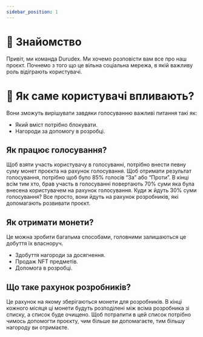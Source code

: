 ```yaml
---
sidebar_position: 1
---
```


# 👋 Знайомство

Привіт, ми команда Durudex. Ми хочемо розповісти вам все про наш проєкт. Почнемо з того що це вільна соціальна 
мережа, в якій важливу роль відіграють користувачі.

# 🤔 Як саме користувачі впливають?

Вони зможуть вирішувати завдяки голосуванню важливі питання такі як:

- Який вміст потрібно блокувати.
- Нагороди за допомогу в розробці.

## Як працює голосування?

Щоб взяти участь користувачу в голосуванні, потрібно внести певну суму монет проєкта на рахунок голосування. 
Щоб отримати результат голосування, потрібно щоб було 85% голосів “За” або “Проти”. В кінці всім тим хто, брав 
участь в голосуванні повертають 70% суми яка була внесена користувачем на рахунок голосування. Куди ж йдуть 30% 
суми голосування? Все просто, вони йдуть на рахунок розробників, які допомагають розвивати проєкт.

## Як отримати монети?

Це можна зробити багатьма способами, головними залишаються це добуття їх власноруч.

- Здобуття нагороди за досягнення.
- Продаж NFT предметів.
- Допомога в розробці.

## Що таке рахунок розробників?

Це рахунок на якому зберігаються монети для розробників. В кінці кожного місяця ці монети будуть розподілені між 
всіма розробника зі списку, а список буде очищено. Щоб потрапити в цей список потрібно чимось допомогти проєкту, 
чим більше ви допомагаєте, тим більшу нагороду ви отримаєте.
